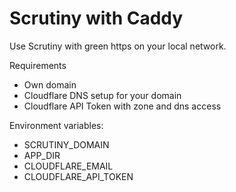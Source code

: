 # Scrutiny with Caddy

Use Scrutiny with green https on your local network.

Requirements
- Own domain
- Cloudflare DNS setup for your domain
- Cloudflare API Token with zone and dns access

Environment variables:

- SCRUTINY_DOMAIN
- APP_DIR
- CLOUDFLARE_EMAIL
- CLOUDFLARE_API_TOKEN